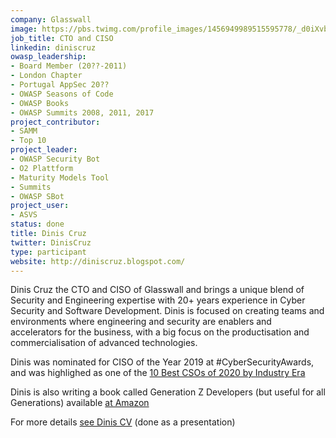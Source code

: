 ```yaml
---
company: Glasswall
image: https://pbs.twimg.com/profile_images/1456949989515595778/_d0iXvbY_400x400.jpg
job_title: CTO and CISO
linkedin: diniscruz
owasp_leadership:
- Board Member (20??-2011)
- London Chapter
- Portugal AppSec 20??
- OWASP Seasons of Code
- OWASP Books
- OWASP Summits 2008, 2011, 2017
project_contributor:
- SAMM
- Top 10
project_leader:
- OWASP Security Bot
- O2 Plattform
- Maturity Models Tool
- Summits
- OWASP SBot
project_user:
- ASVS
status: done
title: Dinis Cruz
twitter: DinisCruz
type: participant
website: http://diniscruz.blogspot.com/
---
```


Dinis Cruz the CTO and CISO of Glasswall and brings a unique blend of Security and Engineering expertise with 20+ years experience in Cyber Security and Software Development. Dinis is focused on creating teams and environments where engineering and security are enablers and accelerators for the business, with a big focus on the productisation and commercialisation of advanced technologies.

Dinis was nominated for CISO of the Year 2019 at #CyberSecurityAwards, and was highlighed as one of the [10 Best CSOs of 2020 by Industry Era](https://www.industry-era.com/Dinis-Cruz-CTO-&-CISO-of-Glasswall-Best-CSOs-of-2020.php)

Dinis is also writing a book called Generation Z Developers (but useful for all Generations) available [at Amazon](https://www.amazon.co.uk/Gen-Developers-concepts-generation-developers/dp/1724194607) 

For more details [see Dinis CV](https://www.slideshare.net/DinisCruz/dinis-cruz-cv-ciso-and-transformation-agent-v12) (done as a presentation)
